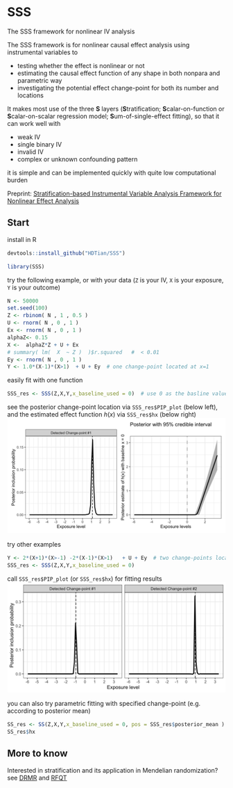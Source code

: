 # SSS

The SSS framework for nonlinear IV analysis

The SSS framework is for nonlinear causal effect analysis using instrumental variables to  
* testing whether the effect is nonlinear or not   
* estimating the causal effect function of any shape in both nonpara and parametric way  
* investigating the potential effect change-point for both its number and locations 

It makes most use of the three **S** layers (**S**tratification; **S**calar-on-function or **S**calar-on-scalar regression model; **S**um-of-single-effect fitting), so that it can work well with     
* weak IV   
* single binary IV  
* invalid IV   
* complex or unknown confounding pattern  

it is simple and can be implemented quickly with quite low computational burden

Preprint: [Stratification-based Instrumental Variable Analysis Framework for Nonlinear Effect Analysis](https://arxiv.org/html/2507.07349v1)


## Start

install in R

``` r
devtools::install_github("HDTian/SSS")
```

``` r
library(SSS)
```

try the following example, or with your data (`Z` is your IV, `X` is your exposure, `Y` is your outcome)

``` r
N <- 50000
set.seed(100)
Z <- rbinom( N , 1 , 0.5 )
U <- rnorm( N , 0 , 1 )
Ex <- rnorm( N , 0 , 1 )
alphaZ<- 0.15
X <-  alphaZ*Z + U + Ex  
# summary( lm(  X  ~ Z )  )$r.squared   #  < 0.01
Ey <- rnorm( N , 0 , 1 )
Y <- 1.0*(X-1)*(X>1)  + U + Ey  # one change-point located at x=1
```

easily fit with one function

``` r
SSS_res <- SSS(Z,X,Y,x_baseline_used = 0)  # use 0 as the basline value for defining the effect function h(x)
```

see the posterior change-point location via `SSS_res$PIP_plot` (below left), and the estimated effect function $h(x)$ via `SSS_res$hx` (below right) ![Fig1](plots/Fig1.png)

try other examples

``` r
Y <- 2*(X+1)*(X>-1) -2*(X-1)*(X>1)   + U + Ey  # two change-points located at x=-1 and x=1
SSS_res <- SSS(Z,X,Y,x_baseline_used = 0)  
```

call `SSS_res$PIP_plot` (or `SSS_res$hx`) for fitting results ![Fig3](plots/Fig3.png)

you can also try parametric fitting with specified change-point (e.g. according to posterior mean)

``` r
SS_res <- SS(Z,X,Y,x_baseline_used = 0, pos = SSS_res$posterior_mean )
SS_res$hx
```

## More to know

Interested in stratification and its application in Mendelian randomization? see [DRMR](https://github.com/HDTian/DRMR) and [RFQT](https://github.com/HDTian/RFQT)
